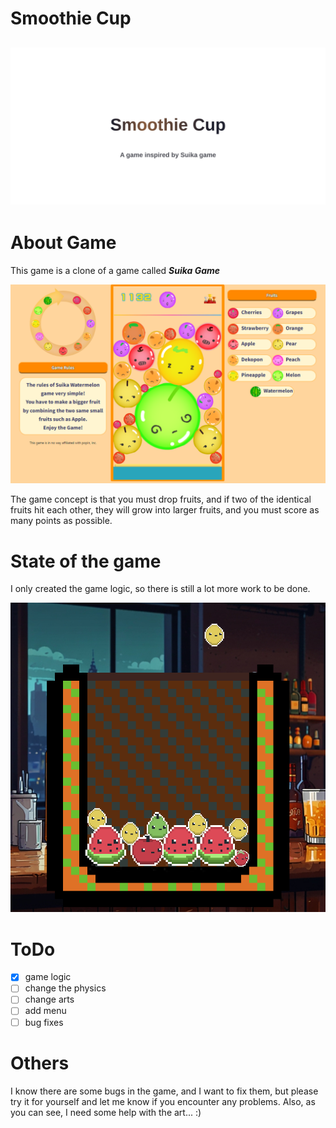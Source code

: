# Smoothie Cup
![repo](SmoothieCup/src/assets/md/repob.svg)
---


# About Game
This game is a clone of a game called ***Suika Game*** 

![suika](SmoothieCup/src/assets/md/suika.png)

The game concept is that you must drop fruits, and if two of the identical fruits hit each other, they will grow into larger fruits, and you must score as many points as possible.

# State of the game
I only created the game logic, so there is still a lot more work to be done.

![smoothie](SmoothieCup/src/assets/md/smoothie.png)

# ToDo

- [x] game logic
- [ ] change the physics
- [ ] change arts
- [ ] add menu
- [ ] bug fixes

# Others
I know there are some bugs in the game, and I want to fix them, but please try it for yourself and let me know if you encounter any problems. Also, as you can see, I need some help with the art... :)
